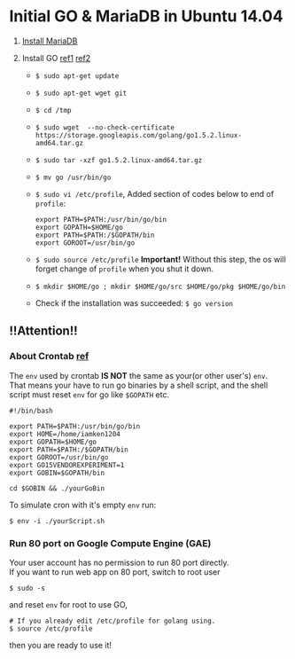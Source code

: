 # Initial GO & MariaDB in Ubuntu 14.04

1. [Install MariaDB](http://www.liquidweb.com/kb/how-to-install-mariadb-5-5-on-ubuntu-14-04-lts/)
   
2. Install GO [ref1](https://gist.github.com/jniltinho/8758e15a9ef80a189fce) [ref2](http://munchpress.com/install-golang-1-5-on-ubuntu/)
   
   * `$ sudo apt-get update`
     
   * `$ sudo apt-get wget git`
     
   * `$ cd /tmp`
     
   * `$ sudo wget  --no-check-certificate https://storage.googleapis.com/golang/go1.5.2.linux-amd64.tar.gz`
     
   * `$ sudo tar -xzf go1.5.2.linux-amd64.tar.gz`
     
   * `$ mv go /usr/bin/go`
     
   * `$ sudo vi /etc/profile`, Added section of codes below to end of `profile`:
     
     ``` shell
     export PATH=$PATH:/usr/bin/go/bin
     export GOPATH=$HOME/go
     export PATH=$PATH:/$GOPATH/bin
     export GOROOT=/usr/bin/go
     ```
     
   * `$ sudo source /etc/profile` __Important!__ Without this step, the os will forget change of `profile` when you shut it down.
     
   * `$ mkdir $HOME/go ; mkdir $HOME/go/src $HOME/go/pkg $HOME/go/bin`
     
   * Check if the installation was succeeded: `$ go version`

## !!Attention!!

### About Crontab [ref](http://stackoverflow.com/questions/33934764/crontab-wont-run-program)
The `env` used by crontab __IS NOT__ the same as your(or other user's) `env`.   
That means your have to run go binaries by a shell script, and the shell script must reset `env` for go like `$GOPATH` etc.
```shell
#!/bin/bash

export PATH=$PATH:/usr/bin/go/bin
export HOME=/home/iamken1204
export GOPATH=$HOME/go
export PATH=$PATH:/$GOPATH/bin
export GOROOT=/usr/bin/go
export GO15VENDOREXPERIMENT=1
export GOBIN=$GOPATH/bin

cd $GOBIN && ./yourGoBin
```
To simulate cron with it's empty `env` run:
```
$ env -i ./yourScript.sh
```

### Run 80 port on Google Compute Engine (GAE)
Your user account has no permission to run 80 port directly.   
If you want to run web app on 80 port, switch to root user
```
$ sudo -s
```
and reset `env` for root to use GO,
```
# If you already edit /etc/profile for golang using.
$ source /etc/profile
```
then you are ready to use it!
